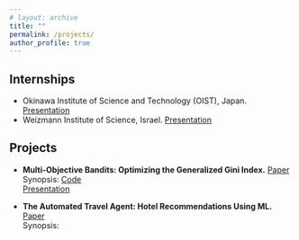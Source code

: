 ```yaml
---
# layout: archive
title: ""
permalink: /projects/
author_profile: true
---
```

## Internships

* Okinawa Institute of Science and Technology (OIST), Japan. [Presentation](http://kushagra06.github.io/files/final-reports-oist1.pdf)
* Weizmann Institute of Science, Israel. [Presentation]()

## Projects
* **Multi-Objective Bandits: Optimizing the Generalized Gini Index.** [Paper](http://proceedings.mlr.press/v70/busa-fekete17a/busa-fekete17a.pdf) <br/>
Synopsis:
[Code](https://github.com/kushagra06/Multi-objective-Bandits) <br/>
[Presentation]() 

* **The Automated Travel Agent: Hotel Recommendations Using ML.** [Paper](http://cs229.stanford.edu/proj2016spr/report/017.pdf) <br/>
Synopsis: